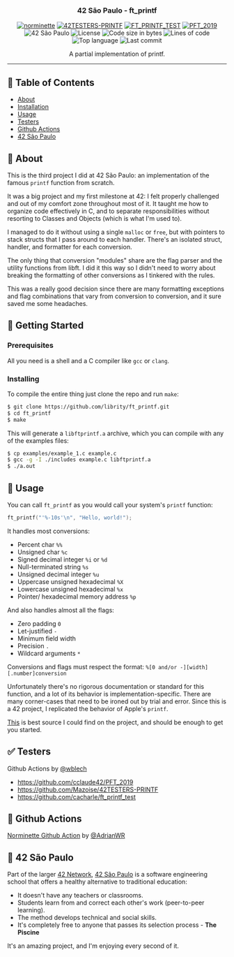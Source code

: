 <h3 align="center">42 São Paulo - ft_printf</h3>

<div align="center">

[![norminette](https://github.com/librity/ft_printf/actions/workflows/norminette.yml/badge.svg)](https://github.com/librity/ft_printf/actions/workflows/norminette.yml)
[![42TESTERS-PRINTF](https://github.com/librity/ft_printf/actions/workflows/42TESTERS-PRINTF.yml/badge.svg)](https://github.com/librity/ft_printf/actions/workflows/42TESTERS-PRINTF.yml)
[![FT_PRINTF_TEST](https://github.com/librity/ft_printf/actions/workflows/FT_PRINTF_TEST.yml/badge.svg)](https://github.com/librity/ft_printf/actions/workflows/FT_PRINTF_TEST.yml)
[![PFT_2019](https://github.com/librity/ft_printf/actions/workflows/PFT_2019.yml/badge.svg)](https://github.com/librity/ft_printf/actions/workflows/PFT_2019.yml)
![42 São Paulo](https://img.shields.io/badge/42-SP-1E2952)
![License](https://img.shields.io/github/license/librity/ft_printf?color=yellow)
![Code size in bytes](https://img.shields.io/github/languages/code-size/librity/ft_printf?color=blue)
![Lines of code](https://img.shields.io/tokei/lines/github/librity/ft_printf?color=blueviolet)
![Top language](https://img.shields.io/github/languages/top/librity/ft_printf?color=ff69b4)
![Last commit](https://img.shields.io/github/last-commit/librity/ft_printf?color=orange)

</div>

<p align="center"> A partial implementation of printf.
    <br> 
</p>

---

## 📝 Table of Contents

- [About](#about)
- [Installation](#getting_started)
- [Usage](#usage)
- [Testers](#testers)
- [Github Actions](#github_actions)
- [42 São Paulo](#ft_sp)

## 🧐 About <a name = "about"></a>

This is the third project I did at 42 São Paulo:
an implementation of the famous `printf` function from scratch.

It was a big project and my first milestone at 42:
I felt properly challenged and out of my comfort zone throughout most of it.
It taught me how to organize code effectively in C,
and to separate responsibilities without resorting to
Classes and Objects (which is what I'm used to).

I managed to do it without using a single `malloc` or `free`,
but with pointers to stack structs that I pass around to each handler.
There's an isolated struct, handler, and formatter for each conversion.

The only thing that conversion "modules" share are
the flag parser and the utility functions from libft.
I did it this way so I didn't need to worry about breaking the formatting
of other conversions as I tinkered with the rules.

This was a really good decision since there are many formatting exceptions
and flag combinations that vary from conversion to conversion,
and it sure saved me some headaches.

## 🏁 Getting Started <a name = "getting_started"></a>

### Prerequisites

All you need is a shell and a C compiler like `gcc` or `clang`.

### Installing

To compile the entire thing just clone the repo and run `make`:

```bash
$ git clone https://github.com/librity/ft_printf.git
$ cd ft_printf
$ make
```

This will generate a `libftprintf.a` archive, which you can compile with
any of the examples files:

```bash
$ cp examples/example_1.c example.c
$ gcc -g -I ./includes example.c libftprintf.a
$ ./a.out
```

## 🎈 Usage <a name="usage"></a>

You can call `ft_printf` as you would call your system's `printf` function:

```c
ft_printf("'%-10s'\n", "Hello, world!");
```

It handles most conversions:

- Percent char `%%`
- Unsigned char `%c`
- Signed decimal integer `%i` or `%d`
- Null-terminated string `%s`
- Unsigned decimal integer `%u`
- Uppercase unsigned hexadecimal `%X`
- Lowercase unsigned hexadecimal `%x`
- Pointer/ hexadecimal memory address `%p`

And also handles almost all the flags:

- Zero padding `0`
- Let-justified `-`
- Minimum field width
- Precision `.`
- Wildcard arguments `*`

Conversions and flags must respect the format:
`%[0 and/or -][width][.number]conversion`

Unfortunately there's no rigorous documentation or standard for this function,
and a lot of its behavior is implementation-specific.
There are many corner-cases that need to be ironed out by trial and error.
Since this is a 42 project, I replicated the behavior of Apple's `printf`.

[This](https://www.cplusplus.com/reference/cstdio/printf/)
is best source I could find on the project,
and should be enough to get you started.

## ✅ Testers <a name = "testers"></a>

Github Actions by [@wblech](https://github.com/wblech/42_github_actions)

- https://github.com/cclaude42/PFT_2019
- https://github.com/Mazoise/42TESTERS-PRINTF
- https://github.com/cacharle/ft_printf_test

## 🐙 Github Actions <a name = "github_actions"></a>

[Norminette Github Action](https://github.com/AdrianWR/libft/blob/master/.github/workflows/norminette.yaml)
by [@AdrianWR](https://github.com/AdrianWR)

## 🏫 42 São Paulo <a name = "ft_sp"></a>

Part of the larger [42 Network](https://www.42.fr/42-network/),
[42 São Paulo](https://www.42sp.org.br/) is a software engineering school
that offers a healthy alternative to traditional education:

- It doesn't have any teachers or classrooms.
- Students learn from and correct each other's work (peer-to-peer learning).
- The method develops technical and social skills.
- It's completely free to anyone that passes its selection process - **The Piscine**

It's an amazing project, and I'm enjoying every second of it.
